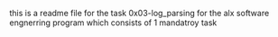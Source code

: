 this is a readme file for the task 0x03-log_parsing for the alx software engnerring program which consists of 1 mandatroy task